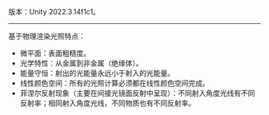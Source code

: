 版本：Unity 2022.3.14f1c1。
***
基于物理渲染光照特点：
- 微平面：表面粗糙度。
- 光学特性：从金属到非金属（绝缘体）。
- 能量守恒：射出的光能量永远小于射入的光能量。
- 线性颜色空间：所有的光照计算必须都在线性颜色空间完成。
- 菲涅尔反射现象（主要在间接光镜面反射中呈现）：不同射入角度光线有不同反射率；相同射入角度光线，不同物质也有不同反射率。

